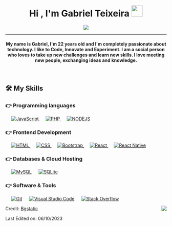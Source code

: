 
<h1 align="center">Hi , I'm Gabriel Teixeira <img src="https://media.giphy.com/media/hvRJCLFzcasrR4ia7z/giphy.gif" width="35"></h1>
<p align="center">
  <a href="#"><img src="https://readme-typing-svg.herokuapp.com/?lines=Full+-+Stack+Developer+;PHP%20|%20NODE%20|%20REACT%20|%20REACT%20NATIVE%20|%20MYSQL%20|%20JS%20;Never%20stop%20to%20learning&center=true&width=500&height=50"></a>
</p>
<hr/>
<h4 align="center"> My name is <strong>Gabriel</strong>, I'm 22 years old and I'm completely passionate about technology. I like to Code, Innovate and Experiment. I am a social person who loves to take up new challenges and learn new skills. I love meeting new people, exchanging ideas and knowledge.</h4>
<br>

## 🛠️ My Skills

### 👉 Programming languages

<p align="left"> 
  &emsp;
  <a href="https://developer.mozilla.org/en-US/docs/Web/JavaScript" target="_blank"> 
     <img alt="JavaScript" src="https://img.shields.io/badge/JavaScript%20-%23F7DF1E.svg?logo=javascript&logoColor=black">
   </a>
  &emsp;
  <a href="https://www.php.net/">
    <img alt="PHP" src="https://img.shields.io/badge/PHP-%23777BB4.svg?logo=php&logoColor=white"/>
  </a>
  &emsp;
  <a href="https://nodejs.org/en/">
    <img alt="NODEJS" src="https://img.shields.io/badge/NODE-000.svg?logo=nodedotjs&logoColor=green"/>
  </a>
</p>

### 👉 Frontend Development
<p align="left"> 
  &emsp; 
  <a href="https://www.w3.org/html/" target="_blank"> 
   <img alt="HTML" src="https://img.shields.io/badge/HTML5%20-%23E34F26.svg?logo=html5&logoColor=white">
  </a>   
  &emsp;
  <a href="https://www.w3schools.com/css/" target="_blank">
    <img alt="CSS" src="https://img.shields.io/badge/CSS%20-%231572B6.svg?logo=css3&logoColor=white">
  </a> 
   &emsp;
  <a href="https://getbootstrap.com" target="_blank"> 
    <img alt="Bootstrap" src="https://img.shields.io/badge/Bootstrap-%23563D7C.svg?style=flat&logo=bootstrap&logoColor=white"/>
  </a>
  &emsp;
  <a href="https://pt-br.reactjs.org/docs/getting-started.html" target="_blank"> 
    <img alt="React" src="https://img.shields.io/badge/REACT%20-%231572B6.svg?style=flat&logo=react&logoColor=white"/>
  </a>
  &emsp;
  <a href="https://reactnative.dev/" target="_blank"> 
    <img alt="React Native" src="https://img.shields.io/badge/REACT%20NATIVE%20-%231572B6.svg?style=flat&logo=react&logoColor=white"/>
  </a>
</p>

### 👉 Databases & Cloud Hosting
<p align="left">
  &emsp;
    <a href="https://www.mysql.com/"><img alt="MySQL" src="https://img.shields.io/badge/MySQL-000.svg?style=flat&logo=mysql&logoColor=white"></a>
  &emsp;
    <a href="https://www.sqlite.org/"><img alt="SQLite" src ="https://img.shields.io/badge/sqlite-%2307405e.svg?style=flat&logo=sqlite&logoColor=white"/></a>
 </p>
  
 ### 👉 Software & Tools
 
<p>
  &emsp;
    <a href="#"><img alt="Git" src="https://img.shields.io/badge/Git%20-%23F05033.svg?logo=git&logoColor=white"></a>
  &emsp;
    <a href="#"><img alt="Visual Studio Code" src="https://img.shields.io/badge/Visual%20Studio%20Code-0078d7.svg?logo=visual-studio-code&logoColor=white"></a>
  &emsp;
    <a href="#"><img alt="Stack Overflow" src="https://img.shields.io/badge/-Stack%20Overflow-FE7A16?logo=stack-overflow&logoColor=white"></a>
  &emsp;
</p>




<img align="right" src="https://estruyf-github.azurewebsites.net/api/VisitorHit?user=gbeteixeira&repo=gbeteixeira&countColorcountColor&countColor=0e75b6"/>


Credit: [Bgstatic](https://github.com/Bgstatic)

Last Edited on: 06/10/2023

